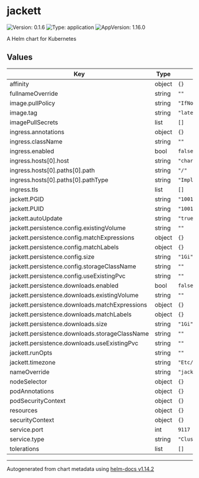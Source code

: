 # jackett

![Version: 0.1.6](https://img.shields.io/badge/Version-0.1.6-informational?style=flat-square) ![Type: application](https://img.shields.io/badge/Type-application-informational?style=flat-square) ![AppVersion: 1.16.0](https://img.shields.io/badge/AppVersion-1.16.0-informational?style=flat-square)

A Helm chart for Kubernetes

## Values

| Key | Type | Default | Description |
|-----|------|---------|-------------|
| affinity | object | `{}` |  |
| fullnameOverride | string | `""` |  |
| image.pullPolicy | string | `"IfNotPresent"` |  |
| image.tag | string | `"latest"` |  |
| imagePullSecrets | list | `[]` |  |
| ingress.annotations | object | `{}` |  |
| ingress.className | string | `""` |  |
| ingress.enabled | bool | `false` |  |
| ingress.hosts[0].host | string | `"chart-example.local"` |  |
| ingress.hosts[0].paths[0].path | string | `"/"` |  |
| ingress.hosts[0].paths[0].pathType | string | `"ImplementationSpecific"` |  |
| ingress.tls | list | `[]` |  |
| jackett.PGID | string | `"1001"` |  |
| jackett.PUID | string | `"1001"` |  |
| jackett.autoUpdate | string | `"true"` |  |
| jackett.persistence.config.existingVolume | string | `""` |  |
| jackett.persistence.config.matchExpressions | object | `{}` |  |
| jackett.persistence.config.matchLabels | object | `{}` |  |
| jackett.persistence.config.size | string | `"1Gi"` |  |
| jackett.persistence.config.storageClassName | string | `""` |  |
| jackett.persistence.config.useExistingPvc | string | `""` |  |
| jackett.persistence.downloads.enabled | bool | `false` |  |
| jackett.persistence.downloads.existingVolume | string | `""` |  |
| jackett.persistence.downloads.matchExpressions | object | `{}` |  |
| jackett.persistence.downloads.matchLabels | object | `{}` |  |
| jackett.persistence.downloads.size | string | `"1Gi"` |  |
| jackett.persistence.downloads.storageClassName | string | `""` |  |
| jackett.persistence.downloads.useExistingPvc | string | `""` |  |
| jackett.runOpts | string | `""` |  |
| jackett.timezone | string | `"Etc/UTC"` |  |
| nameOverride | string | `"jackett"` |  |
| nodeSelector | object | `{}` |  |
| podAnnotations | object | `{}` |  |
| podSecurityContext | object | `{}` |  |
| resources | object | `{}` |  |
| securityContext | object | `{}` |  |
| service.port | int | `9117` |  |
| service.type | string | `"ClusterIP"` |  |
| tolerations | list | `[]` |  |

----------------------------------------------
Autogenerated from chart metadata using [helm-docs v1.14.2](https://github.com/norwoodj/helm-docs/releases/v1.14.2)
